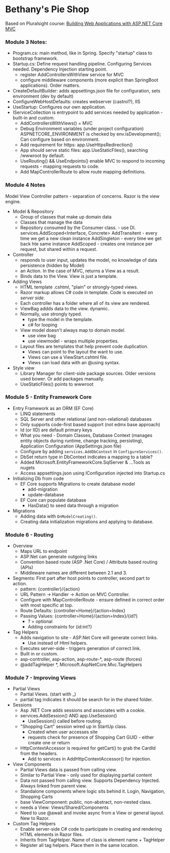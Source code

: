 # Bethany's Pie Shop

Based on Pluralsight course: [Building Web Applications with ASP.NET Core MVC](https://app.pluralsight.com/library/courses/building-aspdotnet-core-mvc-web-applications/table-of-contents)

### Module 3 Notes:
* Program.cs: main method, like in Spring.  Specify "startup" class to bootstrap framework.
* Startup.cs: Define request handling pipeline. Configuring Services needed. Dependency Injection starting point.
    * register AddControllersWithView service for MVC
    * configure middleware components (more explicit than SpringBoot applications). Order matters.
* CreateDefaultBuilder: adds appsettings.json file for configuration, sets environment (dev by default)
* ConfigureWebHostDefaults: creates webserver (castrol?), IIS
* UseStartup: Configures our own application.
* IServiceCollection is entrypoint to add services needed by application - built-in and custom.
    * AddControllersWithViews() = MVC
    * Debug Environment variables (under project configuration) ASPNETCORE_ENVIRONMENT is checked by env.isDevelopment();  Can configure based on environment.
    * Add requirement for https: app.UseHttpsRedirection()
    * App should serve static files: app.UseStaticFiles(), searching /wwwroot by default.
    * UseRouting() && UseEndpoints() enable MVC to respond to incoming requests - mapping requests to code.
    * Add MapControllerRoute to allow route mapping definitions.

### Module 4 Notes
Model View Controller pattern - separation of concerns.
Razor is the view engine.
* Model & Repository
    * Group of classes that make up domain data
    * Classes that manage the data
    * Repository consumed by the Consumer class. - use DI. services.AddScoped<Interface, Concrete>
        AddTransitent - every time we get a new clean instance
        AddSingleton - every time we get back hte same instance
        AddScoped - creates one instance per request, but shared within a request.
* Controller
    * responds to user input, updates the model, no knowledge of data persistence (hidden by Model)
    * an Action.  In the case of MVC, returns a View as a result.
    * Binds data to the View. View is just a template.
* Adding Views
    * HTML template .cshtml, "plain" or strongly-typed views.
    * Razor markup allows C# code in template.  Code is executed on _server side_.
    * Each controller has a folder where all of its view are rendered.
    * ViewBag addds data to the view. dynamic.
    * Normally, use strongly typed.
        * type the model in the template. 
        * c# for looping
    * View model doesn't always map to domain model.
        * use view bag
        * use viewmodel - wraps multiple properties.
    * Layout files are templates that help prevent code duplication.
        * Views can point to the layout the want to use.
        * Views can use a ViewStart.cshtml file.
        * Views can load data with an @using syntax.
* Style view
    * Library Manager for client-side package sources. Older versions used bower. Or add packages manually.
    * UseStaticFiles() points to wwwroot

### Module 5 - Entity Framework Core
* Entry Framework as an ORM (EF Core)
    * LINQ statements
    * SQL Server and other relational (and non-relational) databases
    * Only supports code-first based support (not edmx base approach)
    * Id (or IID) are default primary keys
    * What you need - Domain Classes, Database Context (manages entity objects during runtime, change tracking, persisting), Application Configuration (AppSettings.json file)
    * Configure by adding `services.AddDbContext` in `ConfigureServices()`.
    * DbSet return type in DbContext indicates a mapping to a table?
    * Added Microsoft.EntityFrameworkCore.SqlServer & ...Tools as nugets
    * Access appsettings.json using IConfiguration injected into Startup.cs
* Initializing Db from code
    * EF Core supports Migrations to create database model
        * add-migration <Migration Name>
        * update-database
    * EF Core can populate database
        * HasData() to seed data through a migration
* Migrations
    * Adding data with `OnModelCreating()`.
    * Creating data initialization migrations and applying to database.

### Module 6 - Routing
*  Overview
    *  Maps URL to endpoint
    *  ASP.Net can generate outgoing links
    *  Convention based route (ASP .Net Core) / Attribute based routing (APIs)
    *  Middleware names are different between 2.1 and 3.
*  Segments:  First part after host points to controller, second part to action. 
    *  pattern: {controller}/{action}
    *  URL Pattern -> Handler -> Action on MVC Controller.
    *  Configure with MapControllerRoute - ensure defined in correct order with most specific at top.
    *  Route Defaults: {controller=Home}/{action=Index}
    *  Passing Values: {controller=Home}/{action=Index}/{id?}
        * ? = optional
        * Adding constraints for {id:int?}
*  Tag Helpers
    * Adds navigation to site - ASP.Net Core will generate correct links.
        * Use instead of Html helpers.
    * Executes server-side - triggers generation of correct link.
    * Built in or custom.
    * asp-controller, asp-action, asp-route-*, asp-route (forces)
    * @addTagHelper *, Microsoft.AspNetCore.Mvc.TagHelpers
### Module 7 - Improving Views
* Partial Views
    * Partial Views. (start with _)
    * partial tag indicates it should be search for in the shared folder.
* Sessions
    * Asp .NET Core adds sessions and associates with a cookie.
    * services.AddSession() AND app.UseSession()
        * UseSession() called before routing.
    * "Shopping Cart" session wired up in StartUp class.
        * Created when user accesses site
        * requests check for presence of Shopping Cart GUID - either create one or return
    * HttpContextAccessor is required for getCart() to grab the CardId from the headers.
        * Add to services in AddHttpContextAccessor() for injection.
* View Components
    * Partial Views data is passed from calling view.
    * Similar to Partial View - only used for displaying partial content
    * Data not passed from calling view.  Supports Dependency Injected.  Always linked from parent view.
    * Standalone components where logic sits behind it.  Login, Navigation, Shopping Carts
    * base ViewComponent:  public, non-abstract, non-nested class.
    * needs a View: Views/Shared/Components
    * Need to use @await and invoke async from a View or general layout.  New to Razor.
* Custom Tag Helpers
    * Enable server-side C# code to participate in creating and rendering HTML elements in Razor files.
    * Inherits from TagHelper. Name of class is element name + TagHelper
    * Register all tag helpers.  Place them in the same location.

    
